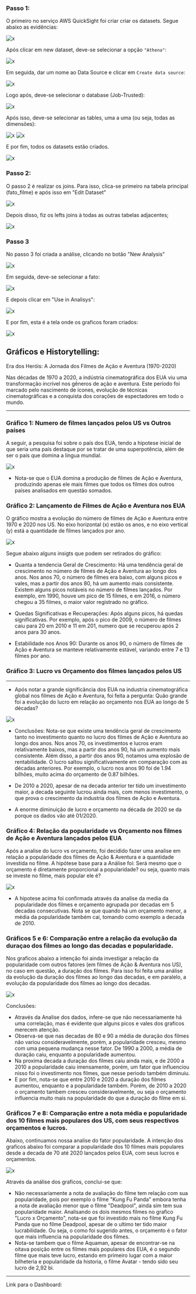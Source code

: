 ### Passo 1:

O primeiro no serviço AWS QuickSight foi criar criar os datasets. Segue abaixo as evidências:

![x](./..//evidencias/01_01_criando_datasets.png)

Após clicar em new dataset, deve-se selecionar a opção ``"Athena"``:

![x](./..//evidencias/01_02_selecao_athena.png)

Em seguida, dar um nome ao Data Source e clicar em ``Create data source``:

![x](./..//evidencias/01_03_criacao_dataset_pt3.png)

Logo após, deve-se selecionar o database (Job-Trusted):

![x](./..//evidencias/01_04_criacao_dataset_pt4.png)

Após isso, deve-se selecionar as tables, uma a uma (ou seja, todas as dimensões):

![x](./..//evidencias/01_05_criacao_dataset_pt5.png)
![x](./..//evidencias/01_06_criacao_dataset_pt6.png)

E por fim, todos os datasets estão criados.

![x](./..//evidencias/01_07_criacao_dataset_pt7.png)

### Passo 2:

O passo 2 é realizar os joins. Para isso, clica-se primeiro na tabela principal (fato_filme) e após isso em "Edit Dataset"

![x](./..//evidencias/02_realizando_join.png)

Depois disso, fiz os lefts joins à todas as outras tabelas adjacentes;

![x](./..//evidencias/02_02_lefts_joins_fato.png)

### Passo 3

No passo 3 foi criada a análise, clicando no botão "New Analysis"

![x](./..//evidencias/03_criando_analise.png)

Em seguida, deve-se selecionar a fato:

![x](./..//evidencias/04_selecionando_dataset.png)

E depois clicar em "Use in Analisys":

![x](./..//evidencias/05_usando_em_analise.png)

E por fim, esta é a tela onde os graficos foram criados:

![x](./..//evidencias/06_tela_final.png)



## Gráficos e Historytelling:

Era dos Heróis: A Jornada dos Filmes de Ação e Aventura (1970-2020)

Nas décadas de 1970 a 2020, a indústria cinematográfica dos EUA viu uma transformação incrível nos gêneros de ação e aventura. Este período foi marcado pelo nascimento de ícones, evolução de técnicas cinematográficas e a conquista dos corações de espectadores em todo o mundo. 


--- 

### Gráfico 1: Numero de filmes lançados pelos US vs Outros países

A seguir, a pesquisa foi sobre o país dos EUA, tendo a hipotese inicial de que seria uma país destaque por se tratar de uma superpotência, além de ser o país que domina a lingua mundial.

![x](./..//evidencias/graficos/02_lancamento_filmes_eua_vs_outros.png)

- Nota-se que o EUA domina a produção de filmes de Ação e Aventura, produzindo apenas ele mais filmes que todos os filmes dos outros países analisados em questão somados.

### Gráfico 2: Lançamento de Filmes de Ação e Aventura nos EUA

O gráfico mostra a evolução do número de filmes de Ação e Aventura entre 1970 e 2020 nos US. No eixo horizontal (x) estão os anos, e no eixo vertical (y) está a quantidade de filmes lançados por ano.

![x](./..//evidencias/graficos//01_lancamento_filmes_tempo.png)

Segue abaixo alguns insigts que podem ser retirados do gráfico:

- Quanta a tendencia Geral de Crescimento: Há uma tendência geral de crescimento no número de filmes de Ação e Aventura ao longo dos anos. Nos anos 70, o número de filmes era baixo, com alguns picos e vales, mas a partir dos anos 80, há um aumento mais consistente. Existem alguns picos notáveis no número de filmes lançados. Por exemplo, em 1990, houve um pico de 15 filmes, e em 2016, o número chegou a 35 filmes, o maior valor registrado no gráfico.

- Quedas Significativas e Recuperações: Após alguns picos, há quedas significativas. Por exemplo, após o pico de 2009, o número de filmes caiu para 20 em 2010 e 11 em 201, numero que se recuperou após 2 anos para 30 anos.

- Estabilidade nos Anos 90: Durante os anos 90, o número de filmes de Ação e Aventura se manteve relativamente estável, variando entre 7 e 13 filmes por ano.


### Gráfico 3: Lucro vs Orçamento dos filmes lançados pelos US

---

- Após notar a grande significância dos EUA na industria cinematográfica global nos filmes de Ação e Aventura, foi feita a pergunta: Quão grande foi a evolução do lucro em relação ao orçamento nos EUA ao longo de 5 décadas?

![x](./..//evidencias/graficos/04_relacao_lucro_orcamento.png)


- Conclusões: Nota-se que existe uma tendência geral de crescimento tanto no investimento quanto no lucro dos filmes de Ação e Aventura ao longo dos anos. Nos anos 70, os investimentos e lucros eram relativamente baixos, mas a partir dos anos 90, há um aumento mais consistente. Além disso, a partir dos anos 90, notamos uma explosão de rentabilidade. O lucro saltou significativamente em comparação com as décadas anteriores. Por exemplo, o lucro nos anos 90 foi de 1.94 bilhões, muito acima do orçamento de 0.87 bilhões.

- De 2010 a 2020, apesar de na decada anterior ter tido um investimento maior, a decada seguinte lucrou ainda mais, com menos investimento, o que prova o crescimento da industria dos filmes de Ação e Aventura.

- A enorme diminuição de lucro e orçamento na década de 2020 se da porque os dados vão até 01/2020.


### Gráfico 4: Relação da popularidade vs Orçamento nos filmes de Ação e Aventura lançados pelos EUA

Após a analise do lucro vs orçamento, foi decidido fazer uma analise em relação a popularidade dos filmes de Ação & Aventura e a quantidade investida no filme. A hipótese base para a Análise foi: Será mesmo que o orçamento é diretamente proporcional a popularidade? ou seja, quanto mais se investe no filme, mais popular ele é?

![x](./..//evidencias/graficos/05_relacao_popularidade_investimento.png)

- A hipotese acima foi confirmada através da analise da media da popularidade dos filmes e orçamento agrupada por decadas em 5 decadas consecutivas. Nota se que quando há um orçamento menor, a média da popularidade também cai, tomando como exemplo a decada de 2010.

### Gráficos 5 e 6: Comparação entre a relação da evolução da duraçao dos filmes ao longo das decadas e popularidade.

Nos graficos abaixo a intenção foi ainda investigar a relação da popularidade com outros fatores (em filmes de Ação & Aventura nos US), no caso em questão, a duração dos filmes. Para isso foi feita uma análise da evolução da duração dos filmes ao longo das decadas, e em paralelo, a evolução da popularidade dos filmes ao longo dos decadas.


![x](./..//evidencias/graficos/06_grafico_06.png)


Conclusões:
- Através da Analise dos dados, infere-se que não necessariamente há uma correlação, mas é evidente que alguns picos e vales dos graficos merecem atenção. 
- Observa-se que nas decadas de 80 e 90 a média de duração dos filmes não variou consideravelmente, porém, a popularidade cresceu, mesmo com uma pequena mudança nesse fator. De 1990 a 2000, a média de duração caiu, enquanto a popularidade aumentou.
- Na proxima decada a duração dos filmes caiu ainda mais, e de 2000 a 2010 a popularidade caiu imensamente, porém, um fator que influenciou nisso foi o investimento nos filmes, que nesse periodo também diminuiu.
- E por fim, nota-se que entre 2010 e 2020 a duração dos filmes aumentou, enquanto e a popularidade também. Porém, de 2010 a 2020 o orçamento tambem cresceu consideravelmente, ou seja o orçamento influencia muito mais na popularidade do que a duração do filme em si.

### Gráficos 7 e 8: Comparação entre a nota média e popularidade dos 10 filmes mais populares dos US, com seus respectivos orçamentos e lucros.

Abaixo, continuamos nossa analise do fator popularidade. A intenção dos graficos abaixo foi comparar a popularidade dos 10 filmes mais populares desde a decada de 70 até 2020 lançados pelos EUA, com seus lucros e orçamentos. 

![x](./..//evidencias/graficos/08_graficos_08_e_09.png)

Através da análise dos graficos, conclui-se que:

- Não necessariamente a nota de avaliação do filme tem relação com sua popularidade, pois por exemplo o filme "Kung Fu Panda" embora tenha a nota de avaliação menor que o filme "Deadpool", ainda sim tem sua popularidade maior. Analisando os dois mesmos filmes no grafico "Lucro x Orçamento", nota-se que foi investido mais no filme Kung Fu Panda que no filme Deadpool, apesar de o ultimo ter tido maior lucrabilidade. Ou seja, o como foi sugerido antes, o orçamento é o fator que mais influencia na popularidade dos filmes.
- Nota-se tambem que o filme Aquaman, apesar de encontrar-se na oitava posição entre os filmes mais populares dos EUA, é o segundo filme que mais teve lucro, estando em primeiro lugar com a maior bilheteria e popularidade da historia, o filme Avatar - tendo sido seu lucro de 2,92 bi.

--- 

Link para o Dashboard: 
